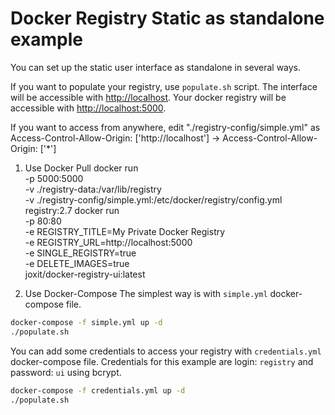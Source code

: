 # Docker Registry Static as standalone example

You can set up the static user interface as standalone in several ways.

If you want to populate your registry, use `populate.sh` script.
The interface will be accessible with <http://localhost>.
Your docker registry will be accessible with <http://localhost:5000>.

If you want to access from anywhere, edit "./registry-config/simple.yml" as
  Access-Control-Allow-Origin: ['http://localhost']  ->  Access-Control-Allow-Origin: ['*']

1. Use Docker Pull
docker run \
  -p 5000:5000 \
  -v ./registry-data:/var/lib/registry \
  -v ./registry-config/simple.yml:/etc/docker/registry/config.yml
  registry:2.7
docker run \
  -p 80:80 \
  -e REGISTRY_TITLE=My Private Docker Registry \
  -e REGISTRY_URL=http://localhost:5000 \
  -e SINGLE_REGISTRY=true \
  -e DELETE_IMAGES=true \
  joxit/docker-registry-ui:latest

2. Use Docker-Compose
The simplest way is with `simple.yml` docker-compose file.

```sh
docker-compose -f simple.yml up -d
./populate.sh
```

You can add some credentials to access your registry with `credentials.yml` docker-compose file.
Credentials for this example are login: `registry` and password: `ui` using bcrypt.

```sh
docker-compose -f credentials.yml up -d
./populate.sh
```
